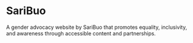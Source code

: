 # SariBuo
  A gender advocacy website by SariBuo that promotes equality, inclusivity, and awareness through accessible content and partnerships.  
